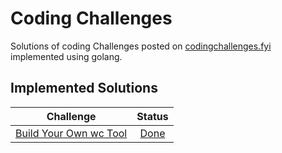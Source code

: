
# Coding Challenges 

Solutions of coding Challenges posted on [codingchallenges.fyi](https://codingchallenges.fyi) implemented using golang.

## Implemented Solutions

| Challenge | Status |
| :---:   | :---: |
| [Build Your Own wc Tool](https://codingchallenges.fyi/challenges/challenge-wc/) | [Done](https://github.com/kiranmurali93/coding-challenges-go/tree/main/wc-tool) |
